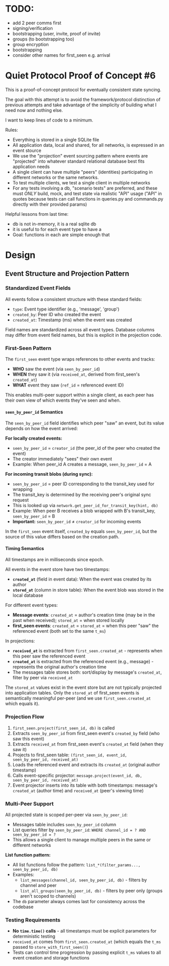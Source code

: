 # TODO:

- add 2 peer comms first
- signing/verification
- bootstrapping (user, invite, proof of invite)
- groups (to bootstrapping too)
- group encryption
- bootstrapping
- consider other names for first_seen e.g. arrival

# Quiet Protocol Proof of Concept #6

This is a proof-of-concept protocol for eventually consistent state syncing.

The goal with this attempt is to avoid the framework/protocol distinction of previous attempts and take advantage of the simplicity of building what I need now and nothing else.

I want to keep lines of code to a minimum.

Rules:

- Everything is stored in a single SQLite file
- All application data, local and shared, for all networks, is expressed in an event stource
- We use the "projection" event sourcing pattern where events are "projected" into whatever standard relational database best fits application needs
- A single client can have multiple "peers" (identities) participating in different networks or the same networks.
- To test multiple clients, we test a single client in multiple networks
- For any tests involving a db, "scenario tests" are preferred, and these must *ONLY* build, mock, and test state via realistic "API" usage ("API" in quotes because tests can call functions in queries.py and commands.py directly with their provided params)

Helpful lessons from last time:

- db is not in-memory, it is a real sqlite db
- it is useful to for each event type to have a 
- Goal: functions in each are simple enough that 

# Design

## Event Structure and Projection Pattern

### Standardized Event Fields

All events follow a consistent structure with these standard fields:
- `type`: Event type identifier (e.g., 'message', 'group')
- `created_by`: Peer ID who created the event
- `created_at`: Timestamp (ms) when the event was created

Field names are standardized across all event types. Database columns may differ from event field names, but this is explicit in the projection code.

### First-Seen Pattern

The `first_seen` event type wraps references to other events and tracks:
- **WHO** saw the event (via `seen_by_peer_id`)
- **WHEN** they saw it (via `received_at`, derived from first_seen's `created_at`)
- **WHAT** event they saw (`ref_id` = referenced event ID)

This enables multi-peer support within a single client, as each peer has their own view of which events they've seen and when.

#### `seen_by_peer_id` Semantics

The `seen_by_peer_id` field identifies which peer "saw" an event, but its value depends on how the event arrived:

**For locally created events:**
- `seen_by_peer_id` = `creator_id` (the peer_id of the peer who created the event)
- The creator immediately "sees" their own event
- Example: When peer_id A creates a message, `seen_by_peer_id` = A

**For incoming transit blobs (during sync):**
- `seen_by_peer_id` = peer ID corresponding to the transit_key used for wrapping
- The transit_key is determined by the receiving peer's original sync request
- This is looked up via `network.get_peer_id_for_transit_key(hint, db)`
- Example: When peer B receives a blob wrapped with B's transit_key, `seen_by_peer_id` = B
- **Important:** `seen_by_peer_id` ≠ `creator_id` for incoming events

In the `first_seen` event itself, `created_by` equals `seen_by_peer_id`, but the source of this value differs based on the creation path.

#### Timing Semantics

All timestamps are in milliseconds since epoch.

All events in the event store have two timestamps:
- **`created_at`** (field in event data): When the event was created by its author
- **`stored_at`** (column in store table): When the event blob was stored in the local database

For different event types:
- **Message events**: `created_at` = author's creation time (may be in the past when received); `stored_at` = when stored locally
- **first_seen events**: `created_at` = `stored_at` = when this peer "saw" the referenced event (both set to the same `t_ms`)

In projections:
- **`received_at`** is extracted from `first_seen.created_at` - represents when this peer saw the referenced event
- **`created_at`** is extracted from the referenced event (e.g., message) - represents the original author's creation time
- The messages table stores both: sort/display by message's `created_at`, filter by peer via `received_at`

The `stored_at` values exist in the event store but are not typically projected into application tables. Only the `stored_at` of first_seen events is semantically meaningful per-peer (and we use `first_seen.created_at` which equals it).

### Projection Flow

1. `first_seen.project(first_seen_id, db)` is called
2. Extracts `seen_by_peer_id` from first_seen event's `created_by` field (who saw this event)
3. Extracts `received_at` from first_seen event's `created_at` field (when they saw it)
4. Projects to first_seen table: `(first_seen_id, event_id, seen_by_peer_id, received_at)`
5. Loads the referenced event and extracts its `created_at` (original author timestamp)
6. Calls event-specific projector: `message.project(event_id, db, seen_by_peer_id, received_at)`
7. Event projector inserts into its table with both timestamps: message's `created_at` (author time) and `received_at` (peer's viewing time)

### Multi-Peer Support

All projected state is scoped per-peer via `seen_by_peer_id`:
- Messages table includes `seen_by_peer_id` column
- List queries filter by `seen_by_peer_id`: `WHERE channel_id = ? AND seen_by_peer_id = ?`
- This allows a single client to manage multiple peers in the same or different networks

**List function pattern:**
- All list functions follow the pattern: `list_*(filter_params..., seen_by_peer_id, db)`
- Examples:
  - `list_messages(channel_id, seen_by_peer_id, db)` - filters by channel and peer
  - `list_all_groups(seen_by_peer_id, db)` - filters by peer only (groups aren't scoped to channels)
- The `db` parameter always comes last for consistency across the codebase

### Testing Requirements

- **No `time.time()` calls** - all timestamps must be explicit parameters for deterministic testing
- `received_at` comes from `first_seen.created_at` (which equals the `t_ms` passed to `store_with_first_seen()`)
- Tests can control time progression by passing explicit `t_ms` values to all event creation and storage functions

